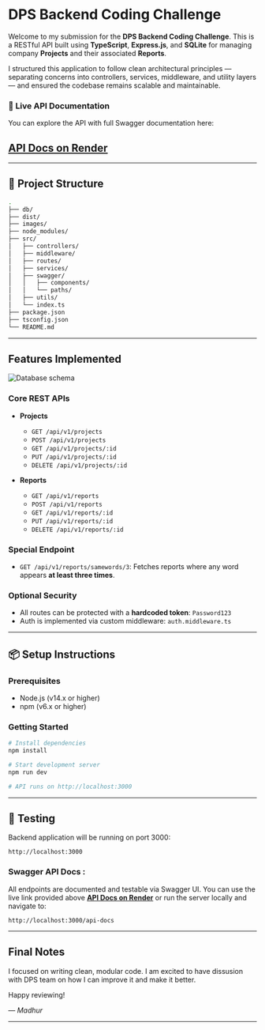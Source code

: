 # DPS Backend Coding Challenge

Welcome to my submission for the **DPS Backend Coding Challenge**. This is a RESTful API built using **TypeScript**, **Express.js**, and **SQLite** for managing company **Projects** and their associated **Reports**.

I structured this application to follow clean architectural principles — separating concerns into controllers, services, middleware, and utility layers — and ensured the codebase remains scalable and maintainable.

### 🚀 Live API Documentation

You can explore the API with full Swagger documentation here:

## **[API Docs on Render](https://dps-expressjs-challenge-h09j.onrender.com/api-docs/)**

---

## 🧱 Project Structure

```bash
.
├── db/
├── dist/
├── images/
├── node_modules/
├── src/
│   ├── controllers/
│   ├── middleware/
│   ├── routes/
│   ├── services/
│   ├── swagger/
│   │   ├── components/
│   │   └── paths/
│   ├── utils/
│   └── index.ts
├── package.json
├── tsconfig.json
└── README.md
```

---

## Features Implemented

![Database schema](images/database_schema.png)

### Core REST APIs

-   **Projects**

    -   `GET /api/v1/projects`
    -   `POST /api/v1/projects`
    -   `GET /api/v1/projects/:id`
    -   `PUT /api/v1/projects/:id`
    -   `DELETE /api/v1/projects/:id`

-   **Reports**

    -   `GET /api/v1/reports`
    -   `POST /api/v1/reports`
    -   `GET /api/v1/reports/:id`
    -   `PUT /api/v1/reports/:id`
    -   `DELETE /api/v1/reports/:id`

### Special Endpoint

-   `GET /api/v1/reports/samewords/3`: Fetches reports where any word appears **at least three times**.

### Optional Security

-   All routes can be protected with a **hardcoded token**: `Password123`
-   Auth is implemented via custom middleware: `auth.middleware.ts`

---

## 📦 Setup Instructions

### Prerequisites

-   Node.js (v14.x or higher)
-   npm (v6.x or higher)

### Getting Started

```bash
# Install dependencies
npm install

# Start development server
npm run dev

# API runs on http://localhost:3000
```

---

## 🧪 Testing

Backend application will be running on port 3000:

```
http://localhost:3000
```

### Swagger API Docs :

All endpoints are documented and testable via Swagger UI. You can use the live link provided above **[API Docs on Render](https://dps-expressjs-challenge-h09j.onrender.com/api-docs/)** or run the server locally and navigate to:

```
http://localhost:3000/api-docs
```

---

## Final Notes

I focused on writing clean, modular code. I am excited to have dissusion with DPS team on how I can improve it and make it better.

Happy reviewing!

— _Madhur_

---
